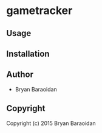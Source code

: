 # gametracker



## Usage

## Installation

## Author

* Bryan Baraoidan

## Copyright

Copyright (c) 2015 Bryan Baraoidan

